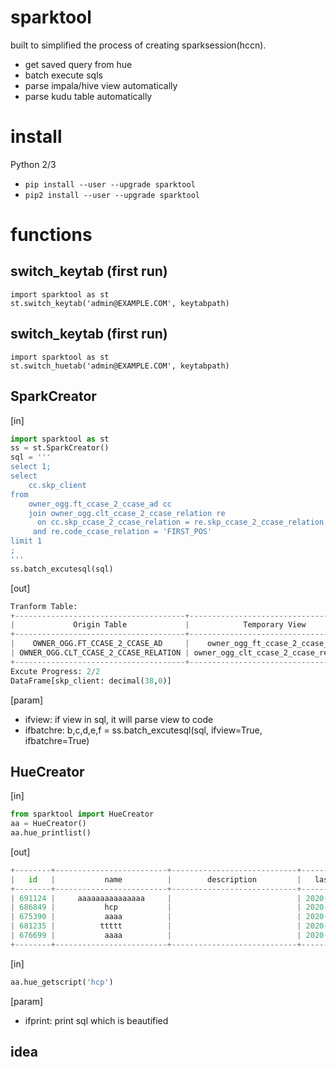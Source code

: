 sparktool
========
built to simplified the process of creating sparksession(hccn).
* get saved query from hue
* batch execute sqls
* parse impala/hive view automatically
* parse kudu table automatically


install
=======
Python 2/3 

* `pip install --user --upgrade sparktool`
* `pip2 install --user --upgrade sparktool`


functions
=======

switch_keytab (first run)
--------
```
import sparktool as st
st.switch_keytab('admin@EXAMPLE.COM', keytabpath)
```

switch_keytab (first run)
--------
```
import sparktool as st
st.switch_huetab('admin@EXAMPLE.COM', keytabpath)
```

SparkCreator
--------
[in]

```python
import sparktool as st
ss = st.SparkCreator()
sql = '''
select 1;
select
    cc.skp_client
from
    owner_ogg.ft_ccase_2_ccase_ad cc
    join owner_ogg.clt_ccase_2_ccase_relation re
      on cc.skp_ccase_2_ccase_relation = re.skp_ccase_2_ccase_relation
     and re.code_ccase_relation = 'FIRST_POS' 
limit 1
;
'''
ss.batch_excutesql(sql)
```

[out]

```python
Tranform Table:
+--------------------------------------+--------------------------------------+--------------+
|             Origin Table             |            Temporary View            | If Transform |
+--------------------------------------+--------------------------------------+--------------+
|    OWNER_OGG.FT_CCASE_2_CCASE_AD     |    owner_ogg_ft_ccase_2_ccase_ad     |     New      |
| OWNER_OGG.CLT_CCASE_2_CCASE_RELATION | owner_ogg_clt_ccase_2_ccase_relation |     New      |
+--------------------------------------+--------------------------------------+--------------+
Excute Progress: 2/2
DataFrame[skp_client: decimal(38,0)]
```

[param]
* ifview: if view in sql, it will parse view to code
* ifbatchre: b,c,d,e,f = ss.batch_excutesql(sql, ifview=True, ifbatchre=True)

HueCreator
--------
[in]
```python
from sparktool import HueCreator
aa = HueCreator()
aa.hue_printlist()
```
[out]
```python
+--------+-------------------------+----------------------------+-------------------+
|   id   |           name          |        description         |   last_modified   |
+--------+-------------------------+----------------------------+-------------------+
| 691124 |     aaaaaaaaaaaaaaa     |                            | 2020-01-17T17:41Z |
| 686849 |           hcp           |                            | 2020-01-17T10:32Z |
| 675390 |           aaaa          |                            | 2020-01-16T11:05Z |
| 681235 |          ttttt          |                            | 2020-01-15T09:41Z |
| 676699 |           aaaa          |                            | 2020-01-14T09:53Z | |
+--------+-------------------------+----------------------------+-------------------+
```

[in]
```python
aa.hue_getscript('hcp')
```
[param]
* ifprint: print sql which is beautified


idea
--------
